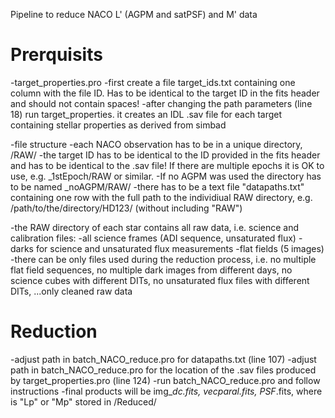 Pipeline to reduce NACO L' (AGPM and satPSF) and M' data

Prerquisits
===========

-target_properties.pro
  -first create a file target_ids.txt containing one column with the file ID. Has to be identical to the target ID in the fits header and should not contain spaces!
  -after changing the path parameters (line 18) run target_properties. it creates an IDL .sav file for each target containing stellar properties as derived from simbad

-file structure
  -each NACO observation has to be in a unique directory, <target ID>/RAW/
  -the target ID has to be identical to the ID provided in the fits header and has to be identical to the .sav file! If there are multiple epochs it is OK to use, e.g. <target ID>_1stEpoch/RAW or similar.
  -If no AGPM was used the directory has to be named <target ID>_noAGPM/RAW/
  -there has to be a text file "datapaths.txt" containing one row with the full path to the individiual RAW directory, e.g. /path/to/the/directory/HD123/ (without including "RAW")
  
  
-the RAW directory of each star contains all raw data, i.e. science and calibration files:
  -all science frames (ADI sequence, unsaturated flux)
  -darks for science and unsaturated flux measurements
  -flat fields (5 images)
  -there can be only files used during the reduction process, i.e. no multiple flat field sequences, no multiple dark images from different days, no science cubes with different DITs, no unsaturated flux files with different DITs, ...only cleaned raw data
  

Reduction
=========

-adjust path in batch_NACO_reduce.pro for datapaths.txt (line 107)
-adjust path in batch_NACO_reduce.pro for the location of the .sav files produced by target_properties.pro (line 124)
-run batch_NACO_reduce.pro and follow instructions
-final products will be img_<filter>_dc.fits, vec_<filter>_paral.fits, PSF_<filter>.fits, where <filter> is "Lp" or "Mp" stored in <target ID>/Reduced/
